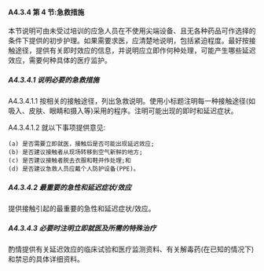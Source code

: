 <h4>A4.3.4 第 4 节:急救措施</h4>
<p>本节说明可由未受过培训的应急人员在不使用尖端设备、且无各种药品可作选择的条件下提供的初步护理。如果需要求医，应清楚地说明，包括紧迫程度。最好按接触途径，提供有关即时效应的信息，并说明应立即作何种处理，可能产生哪些延迟效应，需要何种具体的医疗监护。</p>
<h5>A4.3.4.1 说明必要的急救措施</h5>
<p>A4.3.4.1.1 按相关的接触途径，列出急救说明。使用小标题注明每一种接触途径(如吸入、皮肤、眼睛和摄入等)采用的程序。注明可能出现的即时和延迟症状。 </p>
<p>A4.3.4.1.2 就以下事项提供意见:

	(a) 是否需要立即就医，接触后是否可能出现延迟效应;
	(b) 是否建议接触者从现场转移到空气新鲜的地方;
	(c) 是否建议接触者脱去衣服和鞋并作处理;和
	(d) 是否建议急救人员应戴个人防护设备(PPE)。
</p>
<h5>A4.3.4.2 最重要的急性和延迟症状/效应</h5> 
<p>提供接触引起的最重要的急性和延迟症状/效应。</p>
<h5>A4.3.4.3 必要时注明立即就医及所需的特殊治疗</h5>
<p>酌情提供有关延迟效应的临床试验和医疗监测资料、有关解毒药(在已知的情况下)和禁忌的具体详细资料。</p>